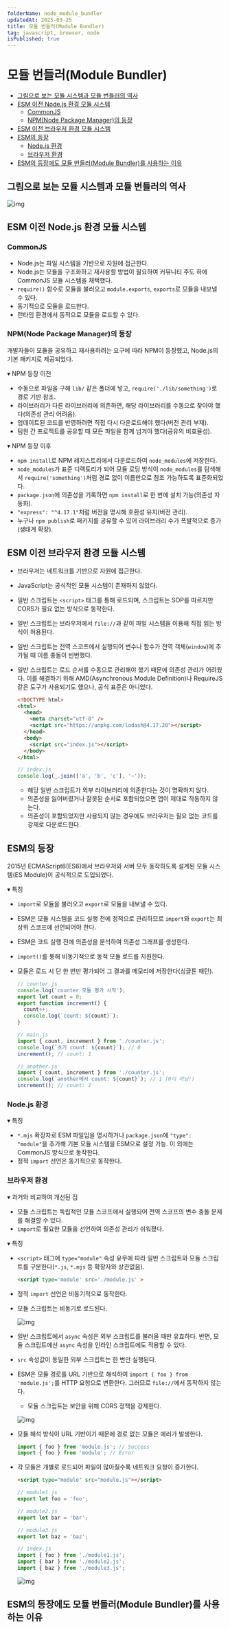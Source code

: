 ```yaml
---
folderName: node_module_bundler
updatedAt: 2025-03-25
title: 모듈 번들러(Module Bundler)
tag: javascript, browser, node
isPublished: true
---
```


# 모듈 번들러(Module Bundler)

- [그림으로 보는 모듈 시스템과 모듈 번들러의 역사](#그림으로-보는-모듈-시스템과-모듈-번들러의-역사)
- [ESM 이전 Node.js 환경 모듈 시스템](#esm-이전-nodejs-환경-모듈-시스템)
  - [CommonJS](#commonjs)
  - [NPM(Node Package Manager)의 등장](#npmnode-package-manager의-등장)
- [ESM 이전 브라우저 환경 모듈 시스템](#esm-이전-브라우저-환경-모듈-시스템)
- [ESM의 등장](#esm의-등장)
  - [Node.js 환경](#nodejs-환경)
  - [브라우저 환경](#브라우저-환경)
- [ESM의 등장에도 모듈 번들러(Module Bundler)를 사용하는 이유](#esm의-등장에도-모듈-번들러module-bundler를-사용하는-이유)

## 그림으로 보는 모듈 시스템과 모듈 번들러의 역사

![img](images/module_history.png)

## ESM 이전 Node.js 환경 모듈 시스템

### CommonJS

- Node.js는 파일 시스템을 기반으로 자원에 접근한다.
- Node.js는 모듈을 구조화하고 재사용할 방법이 필요하여 커뮤니티 주도 하에 CommonJS 모듈 시스템을 채택했다.
- `require()` 함수로 모듈을 불러오고 `module.exports`, `exports`로 모듈을 내보낼 수 있다.
- 동기적으로 모듈을 로드한다.
- 런타임 환경에서 동적으로 모듈을 로드할 수 있다.

### NPM(Node Package Manager)의 등장

개발자들이 모듈을 공유하고 재사용하려는 요구에 따라 NPM이 등장했고, Node.js의 기본 패키지로 제공되었다.

▾ NPM 등장 이전

- 수동으로 파일을 구해 `lib/` 같은 폴더에 넣고, `require('./lib/something')`로 경로 기반 참조.
- 라이브러리가 다른 라이브러리에 의존하면, 해당 라이브러리를 수동으로 찾아야 했다(의존성 관리 어려움).
- 업데이트된 코드를 반영하려면 직접 다시 다운로드해야 했다(버전 관리 부재).
- 팀원 간 프로젝트를 공유할 때 모든 파일을 함께 넘겨야 했다(공유의 비효율성).

▾ NPM 등장 이후

- `npm install`로 NPM 레지스트리에서 다운로드하여 `node_modules`에 저장한다.
- `node_modules`가 표준 디렉토리가 되어 모듈 로딩 방식이 `node_modules`를 탐색해서 `require('something')`처럼 경로 없이 이름만으로 참조 가능하도록 표준화되었다.
- `package.json`에 의존성을 기록하면 `npm install`로 한 번에 설치 가능(의존성 자동화).
- `"express": "^4.17.1"`처럼 버전을 명시해 호환성 유지(버전 관리).
- 누구나 `npm publish`로 패키지를 공유할 수 있어 라이브러리 수가 폭발적으로 증가(생태계 확장).

## ESM 이전 브라우저 환경 모듈 시스템

- 브라우저는 네트워크를 기반으로 자원에 접근한다.
- JavaScript는 공식적인 모듈 시스템이 존재하지 않았다.
- 일반 스크립트는 `<script>` 태그를 통해 로드되며, 스크립트는 SOP를 따르지만 CORS가 필요 없는 방식으로 동작한다.
- 일반 스크립트는 브라우저에서 `file://`과 같이 파일 시스템을 이용해 직접 읽는 방식이 허용된다.
- 일반 스크립트는 전역 스코프에서 실행되어 변수나 함수가 전역 객체(`window`)에 추가될 때 이름 충돌이 빈번했다.
- 일반 스크립트는 로드 순서를 수동으로 관리해야 했기 때문에 의존성 관리가 어려웠다. 이를 해결하기 위해 AMD(Asynchronous Module Definition)나 RequireJS 같은 도구가 사용되기도 했으나, 공식 표준은 아니었다.

  ```html
  <!DOCTYPE html>
  <html>
    <head>
      <meta charset="utf-8" />
      <script src="https://unpkg.com/lodash@4.17.20"></script>
    </head>
    <body>
      <script src="index.js"></script>
    </body>
  </html>
  ```

  ```ts
  // index.js
  console.log(_.join(['a', 'b', 'c'], '~'));
  ```

  - 해당 일반 스크립트가 외부 라이브러리에 의존한다는 것이 명확하지 않다.
  - 의존성을 잃어버렸거나 잘못된 순서로 포함되었으면 앱이 제대로 작동하지 않는다.
  - 의존성이 포함되었지만 사용되지 않는 경우에도 브라우저는 필요 없는 코드를 강제로 다운로드한다.

## ESM의 등장

2015년 ECMAScript6(ES6)에서 브라우저와 서버 모두 동작하도록 설계된 모듈 시스템(ES Module)이 공식적으로 도입되었다.

▾ 특징

- `import`로 모듈을 불러오고 `export`로 모듈을 내보낼 수 있다.
- ESM은 모듈 시스템을 코드 실행 전에 정적으로 관리하므로 `import`와 `export`는 최상위 스코프에 선언되어야 한다.
- ESM은 코드 실행 전에 의존성을 분석하여 의존성 그래프를 생성한다.
- `import()`를 통해 비동기적으로 동적 모듈 로드를 지원한다.
- 모듈은 로드 시 단 한 번만 평가되어 그 결과를 메모리에 저장한다(싱글톤 패턴).

  ```ts
  // counter.js
  console.log('counter 모듈 평가 시작');
  export let count = 0;
  export function increment() {
    count++;
    console.log(`count: ${count}`);
  }

  // main.js
  import { count, increment } from './counter.js';
  console.log(`초기 count: ${count}`); // 0
  increment(); // count: 1

  // another.js
  import { count, increment } from './counter.js';
  console.log(`another에서 count: ${count}`); // 1 (0이 아님!)
  increment(); // count: 2
  ```

### Node.js 환경

▾ 특징

- `*.mjs` 확장자로 ESM 파일임을 명시하거나 `package.json`에 `"type": "module"`을 추가해 기본 모듈 시스템을 ESM으로 설정 가능. 이 외에는 CommonJS 방식으로 동작한다.
- 정적 `import` 선언은 동기적으로 동작한다.

### 브라우저 환경

▾ 과거와 비교하여 개선된 점

- 모듈 스크립트는 독립적인 모듈 스코프에서 실행되어 전역 스코프의 변수 충돌 문제를 해결할 수 있다.
- `import`로 필요한 모듈을 선언하여 의존성 관리가 쉬워졌다.

▾ 특징

- `<script>` 태그에 `type="module"` 속성 유무에 따라 일반 스크립트와 모듈 스크립트를 구분한다(`*.js`, `*.mjs` 등 확장자와 상관없음).

  ```html
  <script type='module' src='./module.js' >
  ```

- 정적 `import` 선언은 비동기적으로 동작한다.
- 모듈 스크립트는 비동기로 로드된다.

  ![img](images/script_difference.png)

- 일반 스크립트에서 `async` 속성은 외부 스크립트를 불러올 때만 유효하다. 반면, 모듈 스크립트에선 `async` 속성을 인라인 스크립트에도 적용할 수 있다.
- `src` 속성값이 동일한 외부 스크립트는 한 번만 실행된다.
- ESM은 모듈 경로를 URL 기반으로 해석하여 `import { foo } from 'module.js';`를 HTTP 요청으로 변환한다. 그러므로 `file://`에서 동작하지 않는다.

  - 모듈 스크립트는 보안을 위해 CORS 정책을 강제한다.

  ![img](images/module_cors.png)

- 모듈 해석 방식이 URL 기반이기 때문에 경로 없는 모듈은 에러가 발생한다.

  ```ts
  import { foo } from 'module.js'; // Success
  import { foo } from 'module'; // Error
  ```

- 각 모듈은 개별로 로드되어 파일이 많아질수록 네트워크 요청이 증가한다.

  ```html
  <script type="module" src="module.js"></script>
  ```

  ```ts
  // module1.js
  export let foo = 'foo';

  // module2.js
  export let bar = 'bar';

  // module3.js
  export let baz = 'baz';

  // index.js
  import { foo } from './module1.js';
  import { bar } from './module2.js';
  import { baz } from './module3.js';
  ```

  ![img](images/import_request.png)

## ESM의 등장에도 모듈 번들러(Module Bundler)를 사용하는 이유

